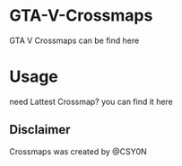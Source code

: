 # GTA-V-Crossmaps

GTA V Crossmaps can be find here

# Usage

need Lattest Crossmap? you can find it here

## Disclaimer

Crossmaps was created by @CSY0N
